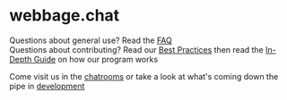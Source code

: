 # webbage.chat

Questions about general use? Read the [FAQ](http://github.com/webbage/webbage.chat/wiki/FAQHome)  
Questions about contributing? Read our [Best Practices](http://github.com/webbage/webbage.chat/wiki/Best%20Practices) then read the [In-Depth Guide](http://github.com/webbage/webbage.chat/wiki) on how our program works  

Come visit us in the [chatrooms](http://webbagechat.apphb.com/#/) or take a look at what's coming down the pipe in [development](https://devwebbagechat.apphb.com/#/)
